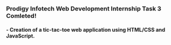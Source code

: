 ### Prodigy Infotech Web Development Internship Task 3 Comleted! 
#### - Creation of a tic-tac-toe web application using HTML/CSS and JavaScript.
